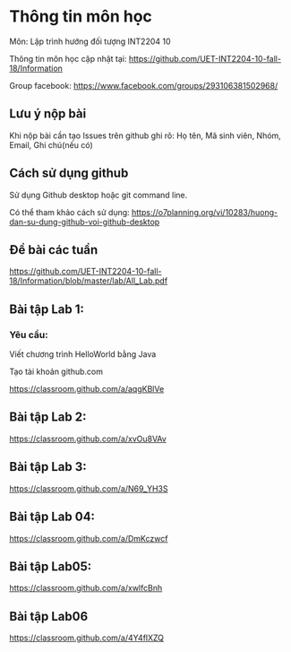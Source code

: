 # Thông tin môn học

Môn: Lập trình hướng đối tượng INT2204 10

Thông tin môn học cập nhật tại: https://github.com/UET-INT2204-10-fall-18/Information 

Group facebook: https://www.facebook.com/groups/293106381502968/

## Lưu ý nộp bài
Khi nộp bài cần tạo Issues trên github ghi rõ:
Họ tên, Mã sinh viên, Nhóm, Email, Ghi chú(nếu có)

## Cách sử dụng github

Sử dụng Github desktop hoặc git command line.

Có thể tham khảo cách sử dụng: https://o7planning.org/vi/10283/huong-dan-su-dung-github-voi-github-desktop

## Đề bài các tuần

https://github.com/UET-INT2204-10-fall-18/Information/blob/master/lab/All_Lab.pdf

## Bài tập Lab 1:

### Yêu cầu:

Viết chương trình HelloWorld bằng Java

Tạo tài khoản github.com

https://classroom.github.com/a/aqgKBlVe

## Bài tập Lab 2:

https://classroom.github.com/a/xvOu8VAv

## Bài tập Lab 3:

https://classroom.github.com/a/N69_YH3S

## Bài tập Lab 04:

https://classroom.github.com/a/DmKczwcf

## Bài tập Lab05:

https://classroom.github.com/a/xwlfcBnh

## Bài tập Lab06

https://classroom.github.com/a/4Y4flXZQ
